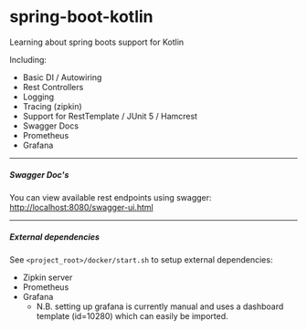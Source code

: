 # spring-boot-kotlin

Learning about spring boots support for Kotlin 

Including:
- Basic DI / Autowiring
- Rest Controllers
- Logging
- Tracing (zipkin)
- Support for RestTemplate / JUnit 5 / Hamcrest
- Swagger Docs
- Prometheus
- Grafana

---
 
#####  Swagger Doc's

You can view available rest endpoints using swagger:
[http://localhost:8080/swagger-ui.html](http://localhost:8080/swagger-ui.html)


--- 

##### External dependencies

See ```<project_root>/docker/start.sh``` to setup external dependencies:

- Zipkin server
- Prometheus
- Grafana
    - N.B. setting up grafana is currently manual and uses a dashboard template (id=10280) which can easily be imported.
